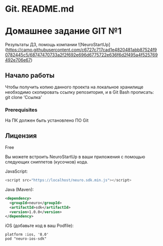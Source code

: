 # Git. README.md 

# Домашнее задание GIT №1

Результаты ДЗ, помощь компании
![NeuroStartUp] (https://camo.githubusercontent.com/c6727c717cad1e4820481abb87524f90782445c5/68747470733a2f2f692e696d6775722e636f6d2f495a4f525769492e706e67)

## Начало работы

Чтобы получить копию данного проекта на локальное хранилище необходимо скопировать ссылку репозитория, и в Git Bash прописать: git clone 'Ссылка'

### Prerequisites

На ПК должен быть установлено ПО Git

## Лицензия

Free

Вы можете встроить NeuroStartUp в ваши приложения с помощью следующих сниппетов (кусочков) кода.

JavaScript:
```javascript
<script src="https://localhost/neuro.sdk.min.js"></script>
```

Java (Maven):
```xml
<dependency>
  <groupId>neuro</groupId>
  <artifactId>sdk</artifactId>
  <version>1.0.0</version>
</dependency>
```

iOS (добавьте код в ваш Podfile):
```
platform :ios, '8.0'
pod "neuro-ios-sdk"
```

